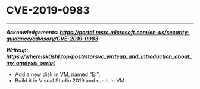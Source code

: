 # CVE-2019-0983

---

***Acknowledgements: https://portal.msrc.microsoft.com/en-us/security-guidance/advisory/CVE-2019-0983***

***Writeup: https://whereisk0shl.top/post/storsvc_writeup_and_introduction_about_my_analysis_script***

* Add a new disk in VM, named "E:".
* Build it in Visual Studio 2019 and run it in VM.
